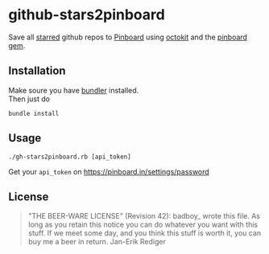# github-stars2pinboard

Save all [starred][] github repos to [Pinboard][] using [octokit][] and the [pinboard gem][].

## Installation

Make soure you have [bundler][] installed.  
Then just do

    bundle install

## Usage

    ./gh-stars2pinboard.rb [api_token]

Get your `api_token` on <https://pinboard.in/settings/password>

## License

> "THE BEER-WARE LICENSE" (Revision 42):
> badboy_ wrote this file. As long as you retain this notice you
> can do whatever you want with this stuff. If we meet some day, and you think
> this stuff is worth it, you can buy me a beer in return. Jan-Erik Rediger



[starred]: https://github.com/stars
[pinboard]: https://pinboard.in/
[octokit]: https://github.com/pengwynn/octokit
[pinboard gem]: https://github.com/badboy/pinboard
[bundler]: http://gembundler.com/

